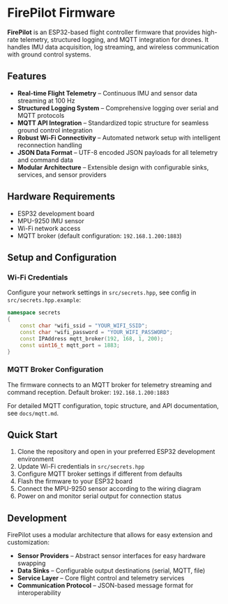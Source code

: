 # FirePilot Firmware

**FirePilot** is an ESP32-based flight controller firmware that provides high-rate telemetry, structured logging, and MQTT integration for drones. It handles IMU data acquisition, log streaming, and wireless communication with ground control systems.

## Features

- **Real-time Flight Telemetry** – Continuous IMU and sensor data streaming at 100 Hz
- **Structured Logging System** – Comprehensive logging over serial and MQTT protocols
- **MQTT API Integration** – Standardized topic structure for seamless ground control integration
- **Robust Wi-Fi Connectivity** – Automated network setup with intelligent reconnection handling
- **JSON Data Format** – UTF-8 encoded JSON payloads for all telemetry and command data
- **Modular Architecture** – Extensible design with configurable sinks, services, and sensor providers

## Hardware Requirements

- ESP32 development board
- MPU-9250 IMU sensor
- Wi-Fi network access
- MQTT broker (default configuration: `192.168.1.200:1883`)

## Setup and Configuration

### Wi-Fi Credentials

Configure your network settings in `src/secrets.hpp`, see config in `src/secrets.hpp.example`:

```cpp
namespace secrets
{
    const char *wifi_ssid = "YOUR_WIFI_SSID";
    const char *wifi_password = "YOUR_WIFI_PASSWORD";
    const IPAddress mqtt_broker(192, 168, 1, 200);
    const uint16_t mqtt_port = 1883;
}
```

### MQTT Broker Configuration

The firmware connects to an MQTT broker for telemetry streaming and command reception. Default broker: `192.168.1.200:1883`

For detailed MQTT configuration, topic structure, and API documentation, see `docs/mqtt.md`.

## Quick Start

1. Clone the repository and open in your preferred ESP32 development environment
2. Update Wi-Fi credentials in `src/secrets.hpp`
3. Configure MQTT broker settings if different from defaults
4. Flash the firmware to your ESP32 board
5. Connect the MPU-9250 sensor according to the wiring diagram
6. Power on and monitor serial output for connection status

## Development

FirePilot uses a modular architecture that allows for easy extension and customization:

- **Sensor Providers** – Abstract sensor interfaces for easy hardware swapping
- **Data Sinks** – Configurable output destinations (serial, MQTT, file)
- **Service Layer** – Core flight control and telemetry services
- **Communication Protocol** – JSON-based message format for interoperability

